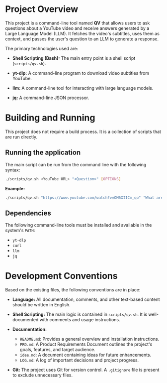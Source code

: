 # Project Overview

This project is a command-line tool named **QV** that allows users to ask questions about a YouTube video and receive answers generated by a Large Language Model (LLM). It fetches the video's subtitles, uses them as context, and passes the user's question to an LLM to generate a response.

The primary technologies used are:
*   **Shell Scripting (Bash):** The main entry point is a shell script (`scripts/qv.sh`).

*   **yt-dlp:** A command-line program to download video subtitles from YouTube.
*   **llm:** A command-line tool for interacting with large language models.
*   **jq:** A command-line JSON processor.

# Building and Running

This project does not require a build process. It is a collection of scripts that are run directly.

## Running the application

The main script can be run from the command line with the following syntax:

```bash
./scripts/qv.sh <YouTube URL> "<Question>" [OPTIONS]
```

**Example:**

```bash
./scripts/qv.sh "https://www.youtube.com/watch?v=OM6XIICm_qo" "What are the main topics covered in this video?"
```

## Dependencies

The following command-line tools must be installed and available in the system's `PATH`:
*   `yt-dlp`
*   `curl`
*   `llm`
*   `jq`

# Development Conventions

Based on the existing files, the following conventions are in place:

*   **Language:** All documentation, comments, and other text-based content should be written in English.
*   **Shell Scripting:** The main logic is contained in `scripts/qv.sh`. It is well-documented with comments and usage instructions.

*   **Documentation:**
    *   `README.md`: Provides a general overview and installation instructions.
    *   `PRD.md`: A Product Requirements Document outlines the project's goals, features, and target audience.
    *   `idee.md`: A document containing ideas for future enhancements.
    *   `LOG.md`: A log of important decisions and project progress.
*   **Git:** The project uses Git for version control. A `.gitignore` file is present to exclude unnecessary files.